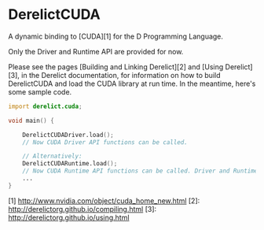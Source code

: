 DerelictCUDA
============

A dynamic binding to [CUDA][1] for the D Programming Language.

Only the Driver and Runtime API are provided for now.

Please see the pages [Building and Linking Derelict][2] and [Using Derelict][3], in the Derelict documentation, for information on how to build DerelictCUDA and load the CUDA library at run time. In the meantime, here's some sample code.

```D
import derelict.cuda;

void main() {

    DerelictCUDADriver.load();
    // Now CUDA Driver API functions can be called.

    // Alternatively:
    DerelictCUDARuntime.load();
    // Now CUDA Runtime API functions can be called. Driver and Runtime API are exclusive.
    ...
}
```

[1] http://www.nvidia.com/object/cuda_home_new.html
[2]: http://derelictorg.github.io/compiling.html
[3]: http://derelictorg.github.io/using.html